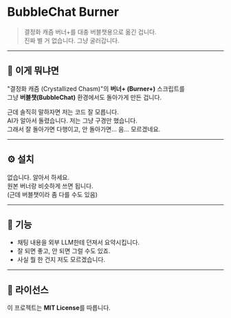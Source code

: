 # BubbleChat Burner

> 결정화 캐즘 버너+를 대충 버블챗용으로 옮긴 겁니다.  
> 진짜 별 거 없습니다. 그냥 굴러갑니다.

---

## 💬 이게 뭐냐면

"결정화 캐즘 (Crystallized Chasm)"의 **버너+ (Burner+)** 스크립트를  
그냥 **버블챗(BubbleChat)** 환경에서도 돌아가게 만든 겁니다.

근데 솔직히 말하자면 저는 코드 잘 모릅니다.  
AI가 알아서 돌렸습니다. 저는 그냥 구경만 했습니다.  
그래서 잘 돌아가면 다행이고, 안 돌아가면… 음… 모르겠네요.

---

## ⚙️ 설치

없습니다. 알아서 하세요.  
원본 버너랑 비슷하게 쓰면 됩니다.  
(근데 버블챗이라 좀 다를 수도 있음)

---

## 🧩 기능

- 채팅 내용을 외부 LLM한테 던져서 요약시킵니다.  
- 잘 되면 좋고, 안 되면 그럴 수도 있죠.  
- 사실 뭘 한 건지 저도 모르겠습니다.

---

## 📜 라이선스

이 프로젝트는 **MIT License**를 따릅니다.


